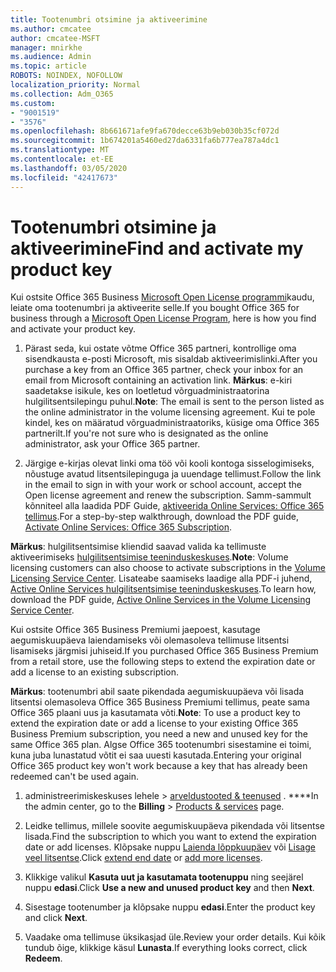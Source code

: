 ```yaml
---
title: Tootenumbri otsimine ja aktiveerimine
ms.author: cmcatee
author: cmcatee-MSFT
manager: mnirkhe
ms.audience: Admin
ms.topic: article
ROBOTS: NOINDEX, NOFOLLOW
localization_priority: Normal
ms.collection: Adm_O365
ms.custom:
- "9001519"
- "3576"
ms.openlocfilehash: 8b661671afe9fa670decce63b9eb030b35cf072d
ms.sourcegitcommit: 1b674201a5460ed27da6331fa6b777ea787a4dc1
ms.translationtype: MT
ms.contentlocale: et-EE
ms.lasthandoff: 03/05/2020
ms.locfileid: "42417673"
---
```

# <a name="find-and-activate-my-product-key"></a><span data-ttu-id="5a87d-102">Tootenumbri otsimine ja aktiveerimine</span><span class="sxs-lookup"><span data-stu-id="5a87d-102">Find and activate my product key</span></span>

<span data-ttu-id="5a87d-103">Kui ostsite Office 365 Business [Microsoft Open License programmi](https://go.microsoft.com/fwlink/p/?LinkID=613298)kaudu, leiate oma tootenumbri ja aktiveerite selle.</span><span class="sxs-lookup"><span data-stu-id="5a87d-103">If you bought Office 365 for business through a [Microsoft Open License Program](https://go.microsoft.com/fwlink/p/?LinkID=613298), here is how you find and activate your product key.</span></span>

1. <span data-ttu-id="5a87d-104">Pärast seda, kui ostate võtme Office 365 partneri, kontrollige oma sisendkausta e-posti Microsoft, mis sisaldab aktiveerimislinki.</span><span class="sxs-lookup"><span data-stu-id="5a87d-104">After you purchase a key from an Office 365 partner, check your inbox for an email from Microsoft containing an activation link.</span></span>  <span data-ttu-id="5a87d-105">**Märkus**: e-kiri saadetakse isikule, kes on loetletud võrguadministraatorina hulgilitsentsilepingu puhul.</span><span class="sxs-lookup"><span data-stu-id="5a87d-105">**Note**: The email is sent to the person listed as the online administrator in the volume licensing agreement.</span></span>  <span data-ttu-id="5a87d-106">Kui te pole kindel, kes on määratud võrguadministraatoriks, küsige oma Office 365 partnerilt.</span><span class="sxs-lookup"><span data-stu-id="5a87d-106">If you're not sure who is designated as the online administrator, ask your Office 365 partner.</span></span>

2. <span data-ttu-id="5a87d-107">Järgige e-kirjas olevat linki oma töö või kooli kontoga sisselogimiseks, nõustuge avatud litsentsilepinguga ja uuendage tellimust.</span><span class="sxs-lookup"><span data-stu-id="5a87d-107">Follow the link in the email to sign in with your work or school account, accept the Open license agreement and renew the subscription.</span></span>  <span data-ttu-id="5a87d-108">Samm-sammult kõnniteel alla laadida PDF Guide, [aktiveerida Online Services: Office 365 tellimus](https://go.microsoft.com/fwlink/p/?LinkId=618100).</span><span class="sxs-lookup"><span data-stu-id="5a87d-108">For a step-by-step walkthrough, download the PDF guide, [Activate Online Services: Office 365 Subscription](https://go.microsoft.com/fwlink/p/?LinkId=618100).</span></span> 

<span data-ttu-id="5a87d-109">**Märkus**: hulgilitsentsimise kliendid saavad valida ka tellimuste aktiveerimiseks [hulgilitsentsimise teeninduskeskuses](https://go.microsoft.com/fwlink/p/?LinkID=282016).</span><span class="sxs-lookup"><span data-stu-id="5a87d-109">**Note**: Volume licensing customers can also choose to activate subscriptions in the [Volume Licensing Service Center](https://go.microsoft.com/fwlink/p/?LinkID=282016).</span></span>  <span data-ttu-id="5a87d-110">Lisateabe saamiseks laadige alla PDF-i juhend, [Active Online Services hulgilitsentsimise teeninduskeskuses](https://go.microsoft.com/fwlink/p/?LinkId=618096).</span><span class="sxs-lookup"><span data-stu-id="5a87d-110">To learn how, download the PDF guide, [Active Online Services in the Volume Licensing Service Center](https://go.microsoft.com/fwlink/p/?LinkId=618096).</span></span>

<span data-ttu-id="5a87d-111">Kui ostsite Office 365 Business Premiumi jaepoest, kasutage aegumiskuupäeva laiendamiseks või olemasoleva tellimuse litsentsi lisamiseks järgmisi juhiseid.</span><span class="sxs-lookup"><span data-stu-id="5a87d-111">If you purchased Office 365 Business Premium from a retail store, use the following steps to extend the expiration date or add a license to an existing subscription.</span></span>

<span data-ttu-id="5a87d-112">**Märkus**: tootenumbri abil saate pikendada aegumiskuupäeva või lisada litsentsi olemasoleva Office 365 Business Premiumi tellimus, peate sama Office 365 plaani uus ja kasutamata võti.</span><span class="sxs-lookup"><span data-stu-id="5a87d-112">**Note**: To use a product key to extend the expiration date or add a license to your existing Office 365 Business Premium subscription, you need a new and unused key for the same Office 365 plan.</span></span>  <span data-ttu-id="5a87d-113">Algse Office 365 tootenumbri sisestamine ei toimi, kuna juba lunastatud võtit ei saa uuesti kasutada.</span><span class="sxs-lookup"><span data-stu-id="5a87d-113">Entering your original Office 365 product key won't work because a key that has already been redeemed can't be used again.</span></span>

1. <span data-ttu-id="5a87d-114">administreerimiskeskuses lehele > [arveldustooted & teenused](https://go.microsoft.com/fwlink/p/?linkid=842054) . \*\*\*\*</span><span class="sxs-lookup"><span data-stu-id="5a87d-114">In the admin center, go to the **Billing** > [Products & services](https://go.microsoft.com/fwlink/p/?linkid=842054) page.</span></span>

2. <span data-ttu-id="5a87d-115">Leidke tellimus, millele soovite aegumiskuupäeva pikendada või litsentse lisada.</span><span class="sxs-lookup"><span data-stu-id="5a87d-115">Find the subscription to which you want to extend the expiration date or add licenses.</span></span>  <span data-ttu-id="5a87d-116">Klõpsake nuppu [Laienda lõppkuupäev](https://go.microsoft.com/fwlink/p/?linkid=842054) või [Lisage veel litsentse](https://go.microsoft.com/fwlink/p/?linkid=842054).</span><span class="sxs-lookup"><span data-stu-id="5a87d-116">Click [extend end date](https://go.microsoft.com/fwlink/p/?linkid=842054) or [add more licenses](https://go.microsoft.com/fwlink/p/?linkid=842054).</span></span>

3. <span data-ttu-id="5a87d-117">Klikkige valikul **Kasuta uut ja kasutamata tootenuppu** ning seejärel nuppu **edasi**.</span><span class="sxs-lookup"><span data-stu-id="5a87d-117">Click **Use a new and unused product key** and then **Next**.</span></span>

4. <span data-ttu-id="5a87d-118">Sisestage tootenumber ja klõpsake nuppu **edasi**.</span><span class="sxs-lookup"><span data-stu-id="5a87d-118">Enter the product key and click **Next**.</span></span>

5. <span data-ttu-id="5a87d-119">Vaadake oma tellimuse üksikasjad üle.</span><span class="sxs-lookup"><span data-stu-id="5a87d-119">Review your order details.</span></span>  <span data-ttu-id="5a87d-120">Kui kõik tundub õige, klikkige käsul **Lunasta**.</span><span class="sxs-lookup"><span data-stu-id="5a87d-120">If everything looks correct, click **Redeem**.</span></span>